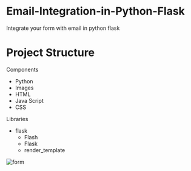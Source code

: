 # Email-Integration-in-Python-Flask
Integrate your form with email in python flask

# Project Structure
Components
- Python
- Images
- HTML
- Java Script
- CSS

Libraries
- flask
  - Flash
  - Flask
  - render_template



![form](https://user-images.githubusercontent.com/86302851/226105736-19b8cf1d-252d-4ad2-a125-244d4269eb8c.png)

